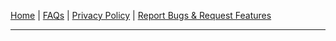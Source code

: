 [Home](https://ericytsang.github.io/app.android.touchpad/index.html) &#124;
[FAQs](https://ericytsang.github.io/app.android.touchpad/faq.html) &#124;
[Privacy Policy](https://ericytsang.github.io/app.android.touchpad/privacy_policy.html) &#124;
[Report Bugs & Request Features](https://github.com/ericytsang/app.android.touchpad/issues)

----
